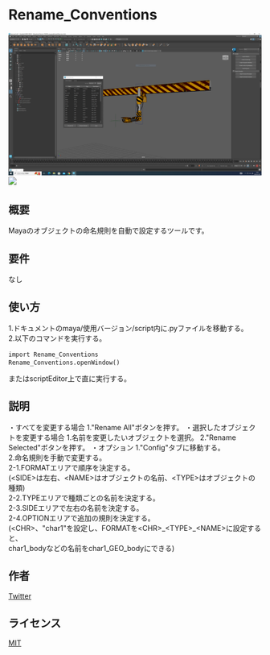 # Rename_Conventions
![demo](image/rename.gif)  
<img src="images/rename.gif" width="400">
## 概要
Mayaのオブジェクトの命名規則を自動で設定するツールです。
## 要件
なし
## 使い方
1.ドキュメントのmaya/使用バージョン/script内に.pyファイルを移動する。  
2.以下のコマンドを実行する。
```
import Rename_Conventions
Rename_Conventions.openWindow()
```  
またはscriptEditor上で直に実行する。
## 説明
・すべてを変更する場合
1."Rename All"ボタンを押す。
・選択したオブジェクトを変更する場合
1.名前を変更したいオブジェクトを選択。
2."Rename Selected"ボタンを押す。
・オプション
1."Config"タブに移動する。   
2.命名規則を手動で変更する。  
2-1.FORMATエリアで順序を決定する。  
(&lt;SIDE&gt;は左右、&lt;NAME&gt;はオブジェクトの名前、&lt;TYPE&gt;はオブジェクトの種類)  
2-2.TYPEエリアで種類ごとの名前を決定する。  
2-3.SIDEエリアで左右の名前を決定する。  
2-4.OPTIONエリアで追加の規則を決定する。  
(&lt;CHR&gt;、"char1"を設定し、FORMATを&lt;CHR&gt;&#095;&lt;TYPE&gt;&#095;&lt;NAME&gt;に設定すると、  
char1_bodyなどの名前をchar1_GEO_bodyにできる)  
## 作者
[Twitter](https://x.com/cotte_921)

## ライセンス
[MIT](LICENSE)
